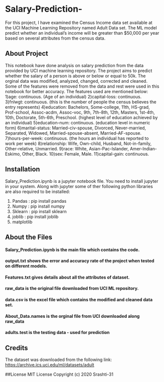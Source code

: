 # Salary-Prediction-
For this project, I have examined the Census Income data set available at the UCI Machine Learning Repository named Adult Data set. The ML model predict whether an individual’s income will be greater than $50,000 per year based on several attributes from the census data.

## About Project
This notebook have done analysis on salary prediction from the data provided by UCI machine learning repository.
The project aims to predict whether the salary of a person is above or below or equal to 50k.
The orginal data was modified, analyzed, changed, corrected and cleaned.
Some of the features were removed from the data and rest were used in this notebook for better accuracy.
The features used are mentioned below:
1)age: continuous. (Age of an individual)
2)capital-loss: continuous.
3)fnlwgt: continuous. (this is the number of people the census believes the entry represents)
4)education: Bachelors, Some-college, 11th, HS-grad, Prof-school, Assoc-acdm, Assoc-voc, 9th, 7th-8th, 12th, Masters, 1st-4th, 10th, Doctorate, 5th-6th, Preschool. (highest level of education achieved by an individual)
5)education-num: continuous. (education level in numeric form)
6)marital-status: Married-civ-spouse, Divorced, Never-married, Separated, Widowed, Married-spouse-absent, Married-AF-spouse.
7)hours-per-week: continuous. (the hours an individual has reported to work per week)
8)relationship: Wife, Own-child, Husband, Not-in-family, Other-relative, Unmarried.
9)race: White, Asian-Pac-Islander, Amer-Indian-Eskimo, Other, Black.
10)sex: Female, Male.
11)capital-gain: continuous.

## Installation
Salary_Prediction.ipynb is a jupyter notebook file. You need to install jupyter in your system.
Along with jupyter some of ther following python libraries are also required to be installed:
1) Pandas : pip install pandas
2) Numpy : pip install numpy
3) Sklearn : pip install sklearn
4) joblib : pip install joblib
5) matplotlib

## About the Files
#### Salary_Prediction.ipynb is the main file which contains the code.
#### output.txt shows the error and accuracy rate of the project when tested on different models.
#### Features.txt gives details about all the attributes of dataset.
#### raw_data is the original file downloaded from UCI ML repository.
#### data.csv is the excel file which contains the modified and cleaned data set.
#### About_Data.names is the orginal file from UCI downloaded along raw_data
#### adults.test is the testing data - used for prediction



## Credits
The dataset was downloaded from the following link:
https://archive.ics.uci.edu/ml/datasets/adult


##License
MIT License
Copyright (c) 2020 Srashti-31
